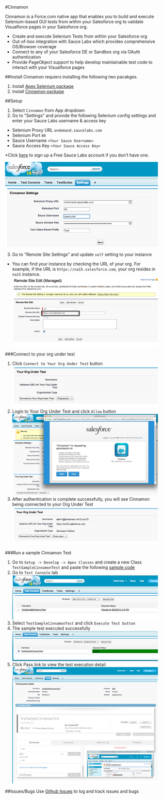 #Cinnamon

Cinnamon is a Force.com native app that enables you to build and execute Selenium-based GUI tests from within your Salesforce org to validate Visualforce pages in your Salesforce org.

* Create and execute Selenium Tests from within your Salesforce org
* Out-of-box integration with Sauce Labs which provides comprehensive OS/Browser coverage
* Connect to any of your Salesforce DE or Sandbox org via OAuth authentication
* Provide PageObject support to help develop maintainable test code to interact with your Visualforce pages

##Install
Cinnamon requiers installing the following two pacakges.
1. Install [Apex Selenium package](https://login.salesforce.com/packaging/installPackage.apexp?p0=04t30000001I916)
2. Install [Cinnamon package](https://login.salesforce.com/packaging/installPackage.apexp?p0=04td0000000N0pW)

##Setup
1. Select `Cinnamon` from App dropdown
2. Go to "Settings" and provide the following Selenium config settings and enter your Sauce Labs username & access key

* Selenium Proxy URL `ondemand.saucelabs.com`
* Selenium Port `80`
* Sauce Username `<Your Sauce Username>`
* Sauce Access Key `<Your Sauce Access Key>`

*Click [here](https://saucelabs.com/signup) to sign up a Free Sauce Labs account if you don't have one.

![](https://raw.githubusercontent.com/ryojiosawa/cinnamon/master/img/cinnamon_settings.png)

3. Go to "Remote Site Settings" and update `self` setting to your instance
 * You can find your instance by checking the URL of  your org.  For example, if the URL is `https://na15.salesforce.com`, your org resides in `na15` instance.
 ![](https://raw.githubusercontent.com/ryojiosawa/cinnamon/master/img/self_remote_site.png)

###Connect to your org under test
1. Click `Connect to Your Org Under Test` button
![](https://raw.githubusercontent.com/ryojiosawa/cinnamon/master/img/org_under_test.png)
2. Login to Your Org Under Test and click `Allow` button
![](https://raw.githubusercontent.com/ryojiosawa/cinnamon/master/img/login_dialogue.png)
3. After authentication is complete successfully, you will see Cinnamon being connected to your Org Under Test
![](https://raw.githubusercontent.com/ryojiosawa/cinnamon/master/img/org_under_test2.png)

###Run a sample Cinnamon Test
1. Go to `Setup -> Develop -> Apex Classes` and create a new Class `TestSampleCinnamonTest` and paste the following [sample code](https://gist.github.com/ryojiosawa/9750540)
2. Go to `Test Console` tab
![](https://raw.githubusercontent.com/ryojiosawa/cinnamon/master/img/testconsole.png)
3. Select `TestSampleCinnamonTest` and click `Execute Test button`
4. The sample test executed successfully
![](https://raw.githubusercontent.com/ryojiosawa/cinnamon/master/img/test_passed.png)
5. Click Pass link to view the test execution detail
![](https://raw.githubusercontent.com/ryojiosawa/cinnamon/master/img/testdetail.png)

##Issues/Bugs
Use [Github Issues](https://github.com/ryojiosawa/cinnamon/issues) to log and track issues and bugs
